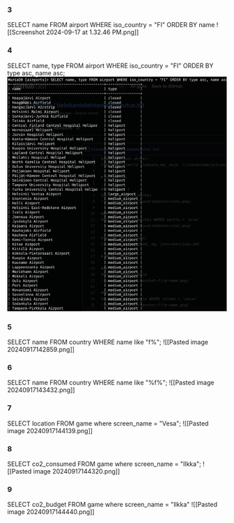 

### 3  
SELECT name FROM airport WHERE iso_country = "FI" ORDER BY name
![[Screenshot 2024-09-17 at 1.32.46 PM.png]]
### 4
SELECT name, type FROM airport WHERE iso_country = "FI" ORDER BY type asc, name asc;
![img](./images/3-4.png)

### 5
SELECT name FROM country WHERE name like "f%";
![[Pasted image 20240917142859.png]]
### 6
SELECT name FROM country WHERE name like "%f%";
![[Pasted image 20240917143432.png]]

### 7
SELECT location FROM game where screen_name = "Vesa";
![[Pasted image 20240917144139.png]]

### 8
SELECT co2_consumed FROM game where screen_name = "Ilkka";
![[Pasted image 20240917144320.png]]

### 9
SELECT co2_budget FROM game where screen_name = "Ilkka"
![[Pasted image 20240917144440.png]]